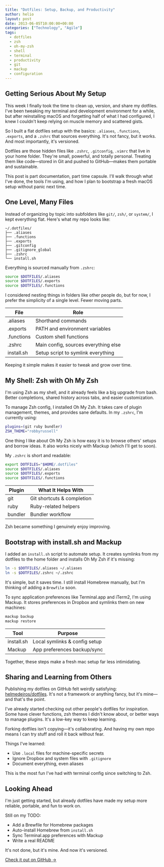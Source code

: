```yaml
---
title: "Dotfiles: Setup, Backup, and Productivity"
author: helio
layout: post
date: 2013-06-05T10:00:00+00:00
categories: ["Technology", "Agile"]
tags:
  - dotfiles
  - zsh
  - oh-my-zsh
  - shell
  - terminal
  - productivity
  - git
  - mackup
  - configuration
---
```


## Getting Serious About My Setup

This week I finally took the time to clean up, version, and share my dotfiles. I've been tweaking my terminal and development environment for a while, but after reinstalling macOS and forgetting half of what I had configured, I knew I couldn't keep relying on muscle memory and scattered gists.

So I built a flat dotfiles setup with the basics: `.aliases`, `.functions`, `.exports`, and a `.zshrc` that sources everything. It's not fancy, but it works. And most importantly, it's versioned.

Dotfiles are those hidden files like `.zshrc`, `.gitconfig`, `.vimrc` that live in your home folder. They're small, powerful, and totally personal. Treating them like code—stored in Git and pushed to GitHub—makes them portable and sustainable.

This post is part documentation, part time capsule. I'll walk through what I've done, the tools I'm using, and how I plan to bootstrap a fresh macOS setup without panic next time.

## One Level, Many Files

Instead of organizing by topic into subfolders like `git/`, `zsh/`, or `system/`, I kept everything flat. Here's what my repo looks like:

```
~/.dotfiles/
├── .aliases
├── .functions
├── .exports
├── .gitconfig
├── .gitignore_global
├── .zshrc
└── install.sh
```

Everything is sourced manually from `.zshrc`:

```zsh
source $DOTFILES/.aliases
source $DOTFILES/.exports
source $DOTFILES/.functions
```

I considered nesting things in folders like other people do, but for now, I prefer the simplicity of a single level. Fewer moving parts.

| File       | Role                                 |
| ---------- | ------------------------------------ |
| .aliases   | Shorthand commands                   |
| .exports   | PATH and environment variables       |
| .functions | Custom shell functions               |
| .zshrc     | Main config, sources everything else |
| install.sh | Setup script to symlink everything   |

Keeping it simple makes it easier to tweak and grow over time.

## My Shell: Zsh with Oh My Zsh

I'm using Zsh as my shell, and it already feels like a big upgrade from bash. Better completions, shared history across tabs, and easier customization.

To manage Zsh config, I installed Oh My Zsh. It takes care of plugin management, themes, and provides sane defaults. In my `.zshrc`, I'm currently using:

```zsh
plugins=(git ruby bundler)
ZSH_THEME="robbyrussell"
```

One thing I like about Oh My Zsh is how easy it is to browse others' setups and borrow ideas. It also works nicely with Mackup (which I'll get to soon).

My `.zshrc` is short and readable:

```zsh
export DOTFILES="$HOME/.dotfiles"
source $DOTFILES/.aliases
source $DOTFILES/.exports
source $DOTFILES/.functions
```

| Plugin  | What It Helps With         |
| ------- | -------------------------- |
| git     | Git shortcuts & completion |
| ruby    | Ruby-related helpers       |
| bundler | Bundler workflow           |

Zsh became something I genuinely enjoy improving.

## Bootstrap with install.sh and Mackup

I added an `install.sh` script to automate setup. It creates symlinks from my dotfiles to the home folder and installs Oh My Zsh if it's missing:

```bash
ln -s $DOTFILES/.aliases ~/.aliases
ln -s $DOTFILES/.zshrc ~/.zshrc
```

It's simple, but it saves time. I still install Homebrew manually, but I'm thinking of adding a `Brewfile` soon.

To sync application preferences like Terminal.app and iTerm2, I'm using Mackup. It stores preferences in Dropbox and symlinks them on new machines:

```bash
mackup backup
mackup restore
```

| Tool       | Purpose                       |
| ---------- | ----------------------------- |
| install.sh | Local symlinks & config setup |
| Mackup     | App preferences backup/sync   |

Together, these steps make a fresh mac setup far less intimidating.

## Sharing and Learning from Others

Publishing my dotfiles on GitHub felt weirdly satisfying: [helmedeiros/dotfiles](https://github.com/helmedeiros/dotfiles). It's not a framework or anything fancy, but it's mine—and that's the point.

I've already started checking out other people's dotfiles for inspiration. Some have clever functions, zsh themes I didn't know about, or better ways to manage plugins. It's a low-key way to keep learning.

Forking dotfiles isn't copying—it's collaborating. And having my own repo means I can try stuff and roll it back without fear.

Things I've learned:

- Use `.local` files for machine-specific secrets
- Ignore Dropbox and system files with `.gitignore`
- Document everything, even aliases

This is the most fun I've had with terminal config since switching to Zsh.

## Looking Ahead

I'm just getting started, but already dotfiles have made my setup more reliable, portable, and fun to work on.

Still on my TODO:

- Add a Brewfile for Homebrew packages
- Auto-install Homebrew from `install.sh`
- Sync Terminal.app preferences with Mackup
- Write a real README

It's not done, but it's mine. And now it's versioned.

[Check it out on GitHub →](https://github.com/helmedeiros/dotfiles)
